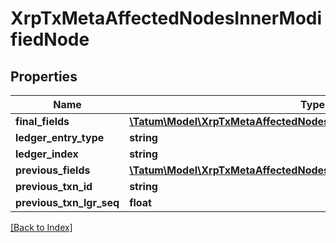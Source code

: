 # XrpTxMetaAffectedNodesInnerModifiedNode

## Properties

Name | Type | Description | Notes
------------ | ------------- | ------------- | -------------
**final_fields** | [**\Tatum\Model\XrpTxMetaAffectedNodesInnerModifiedNodeFinalFields**](XrpTxMetaAffectedNodesInnerModifiedNodeFinalFields.md) |  | [optional]
**ledger_entry_type** | **string** |  | [optional]
**ledger_index** | **string** |  | [optional]
**previous_fields** | [**\Tatum\Model\XrpTxMetaAffectedNodesInnerModifiedNodePreviousFields**](XrpTxMetaAffectedNodesInnerModifiedNodePreviousFields.md) |  | [optional]
**previous_txn_id** | **string** |  | [optional]
**previous_txn_lgr_seq** | **float** |  | [optional]

[[Back to Index]](../index.md)

